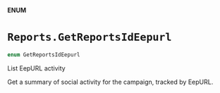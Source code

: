 **ENUM**

# `Reports.GetReportsIdEepurl`

```swift
enum GetReportsIdEepurl
```

List EepURL activity

Get a summary of social activity for the campaign, tracked by EepURL.
